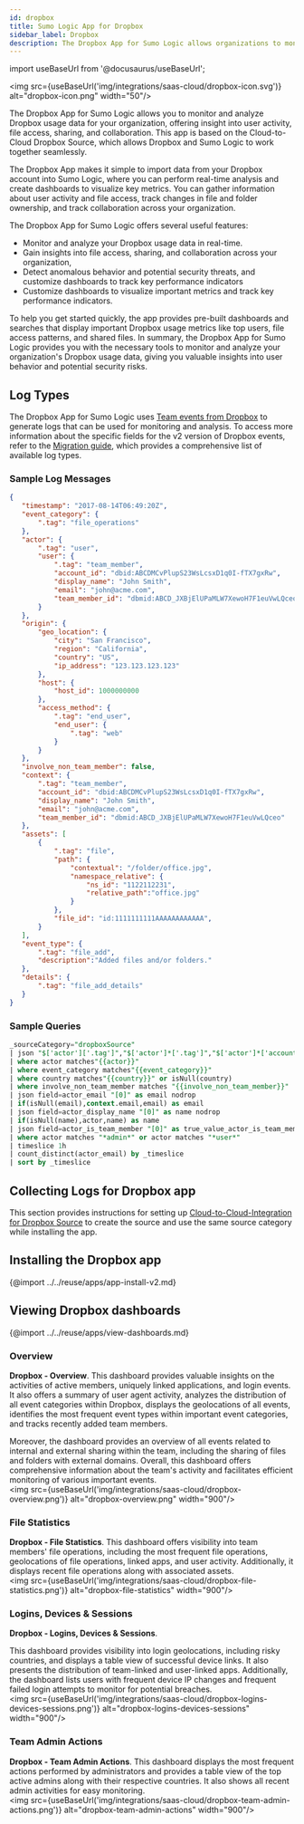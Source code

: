 ```yaml
---
id: dropbox
title: Sumo Logic App for Dropbox
sidebar_label: Dropbox
description: The Dropbox App for Sumo Logic allows organizations to monitor and analyze their Dropbox usage data.
---
```


import useBaseUrl from '@docusaurus/useBaseUrl';

<img src={useBaseUrl('img/integrations/saas-cloud/dropbox-icon.svg')} alt="dropbox-icon.png" width="50"/>

The Dropbox App for Sumo Logic allows you to monitor and analyze Dropbox usage data for your organization, offering insight into user activity, file access, sharing, and collaboration. This app is based on the Cloud-to-Cloud Dropbox Source, which allows Dropbox and Sumo Logic to work together seamlessly.

The Dropbox App makes it simple to import data from your Dropbox account into Sumo Logic, where you can perform real-time analysis and create dashboards to visualize key metrics. You can gather information about user activity and file access, track changes in file and folder ownership, and track collaboration across your organization.

The Dropbox App for Sumo Logic offers several useful features:

* Monitor and analyze your Dropbox usage data in real-time.
* Gain insights into file access, sharing, and collaboration across your organization,
* Detect anomalous behavior and potential security threats, and customize dashboards to track key performance indicators
* Customize dashboards to visualize important metrics and track key performance indicators.

To help you get started quickly, the app provides pre-built dashboards and searches that display important Dropbox usage metrics like top users, file access patterns, and shared files. In summary, the Dropbox App for Sumo Logic provides you with the necessary tools to monitor and analyze your organization's Dropbox usage data, giving you valuable insights into user behavior and potential security risks.

## Log Types

The Dropbox App for Sumo Logic uses [Team events from Dropbox](https://www.dropbox.com/developers/documentation/http/teams#team_log-get_events) to generate logs that can be used for monitoring and analysis. To access more information about the specific fields for the v2 version of Dropbox events, refer to the [Migration guide](https://www.dropbox.com/developers/reference/events-migration-guide), which provides a comprehensive list of available log types.

### Sample Log Messages

```json
{
   "timestamp": "2017-08-14T06:49:20Z",
   "event_category": {
       ".tag": "file_operations"
   },
   "actor": {
       ".tag": "user",
       "user": {
           ".tag": "team_member",
           "account_id": "dbid:ABCDMCvPlupS23WsLcsxD1q0I-fTX7gxRw",
           "display_name": "John Smith",
           "email": "john@acme.com",
           "team_member_id": "dbmid:ABCD_JXBjElUPaMLW7XewoH7F1euVwLQceo"
       }
   },
   "origin": {
       "geo_location": {
           "city": "San Francisco",
           "region": "California",
           "country": "US",
           "ip_address": "123.123.123.123"
       },
       "host": {
           "host_id": 1000000000
       },
       "access_method": {
           ".tag": "end_user",
           "end_user": {
               ".tag": "web"
           }
       }
   },
   "involve_non_team_member": false,
   "context": {
       ".tag": "team_member",
       "account_id": "dbid:ABCDMCvPlupS23WsLcsxD1q0I-fTX7gxRw",
       "display_name": "John Smith",
       "email": "john@acme.com",
       "team_member_id": "dbmid:ABCD_JXBjElUPaMLW7XewoH7F1euVwLQceo"
   },
   "assets": [
       {
           ".tag": "file",
           "path": {
               "contextual": "/folder/office.jpg",
               "namespace_relative": {
                   "ns_id": "1122112231",
                   "relative_path":"office.jpg"
               }
           },
           "file_id": "id:1111111111AAAAAAAAAAAA",
       }
   ],
   "event_type": {
       ".tag": "file_add",
       "description":"Added files and/or folders."
   },
   "details": {
       ".tag": "file_add_details"
   }
}
```

### Sample Queries

```sql title="Active Team Members"
_sourceCategory="dropboxSource"
| json "$['actor']['.tag']","$['actor']*['.tag']","$['actor']*['account_id']","$['actor']*['display_name']","$['actor']*['email']","$['actor']*['team_member_id']","$['event_type']['.tag']","$['event_type']['description']","details.app_info.display_name", "origin.geo_location.ip_address", "origin.geo_location.country","$['event_category']['.tag']","involve_non_team_member" as actor,actor_is_team_member,actor_account_id, actor_display_name, actor_email,actor_team_member_id, event_type, event_type_description, app_name,location,country, event_category,involve_non_team_member nodrop
| where actor matches"{{actor}}"
| where event_category matches"{{event_category}}"
| where country matches"{{country}}" or isNull(country)
| where involve_non_team_member matches "{{involve_non_team_member}}"
| json field=actor_email "[0]" as email nodrop
| if(isNull(email),context.email,email) as email
| json field=actor_display_name "[0]" as name nodrop
| if(isNull(name),actor,name) as name
| json field=actor_is_team_member "[0]" as true_value_actor_is_team_member | where %"true_value_actor_is_team_member" = "team_member"
| where actor matches "*admin*" or actor matches "*user*"
| timeslice 1h
| count_distinct(actor_email) by _timeslice
| sort by _timeslice
```

## Collecting Logs for Dropbox app

This section provides instructions for setting up [Cloud-to-Cloud-Integration for Dropbox Source](/docs/send-data/hosted-collectors/cloud-to-cloud-integration-framework/dropbox-source) to create the source and use the same source category while installing the app.

## Installing the Dropbox app

{@import ../../reuse/apps/app-install-v2.md}

## Viewing Dropbox dashboards

{@import ../../reuse/apps/view-dashboards.md}

###  Overview

**Dropbox - Overview**.
This dashboard provides valuable insights on the activities of active members, uniquely linked applications, and login events. It also offers a summary of user agent activity, analyzes the distribution of all event categories within Dropbox, displays the geolocations of all events, identifies the most frequent event types within important event categories, and tracks recently added team members.

Moreover, the dashboard provides an overview of all events related to internal and external sharing within the team, including the sharing of files and folders with external domains. Overall, this dashboard offers comprehensive information about the team's activity and facilitates efficient monitoring of various important events.<br/><img src={useBaseUrl('img/integrations/saas-cloud/dropbox-overview.png')} alt="dropbox-overview.png" width="900"/>

### File Statistics

**Dropbox - File Statistics**.
This dashboard offers visibility into team members' file operations, including the most frequent file operations, geolocations of file operations, linked apps, and user activity. Additionally, it displays recent file operations along with associated assets.<br/><img src={useBaseUrl('img/integrations/saas-cloud/dropbox-file-statistics.png')} alt="dropbox-file-statistics" width="900"/>

### Logins, Devices & Sessions

**Dropbox - Logins, Devices & Sessions**.

This dashboard provides visibility into login geolocations, including risky countries, and displays a table view of successful device links. It also presents the distribution of team-linked and user-linked apps. Additionally, the dashboard lists users with frequent device IP changes and frequent failed login attempts to monitor for potential breaches.<br/><img src={useBaseUrl('img/integrations/saas-cloud/dropbox-logins-devices-sessions.png')} alt="dropbox-logins-devices-sessions" width="900"/>

### Team Admin Actions

**Dropbox - Team Admin Actions**.
This dashboard displays the most frequent actions performed by administrators and provides a table view of the top active admins along with their respective countries. It also shows all recent admin activities for easy monitoring.<br/><img src={useBaseUrl('img/integrations/saas-cloud/dropbox-team-admin-actions.png')} alt="dropbox-team-admin-actions" width="900"/>
